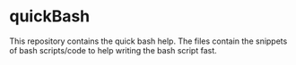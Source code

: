# quickBash
This repository contains the quick bash help. The files contain the snippets of bash scripts/code to help writing the bash script fast.
